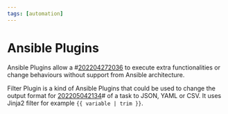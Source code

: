 ```yaml
---
tags: [automation]
---
```


# Ansible Plugins

Ansible Plugins allow a #[202204272036](202204272036.md) to execute extra functionalities or
change behaviours without support from Ansible architecture.

Filter Plugin is a kind of Ansible Plugins that could be used to change the
output format for [202205042134](202205042134.md)# of a task to JSON, YAML or CSV. It uses
Jinja2 filter for example `{{ variable | trim }}`.
